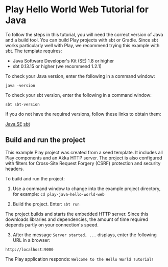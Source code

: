 # Play Hello World Web Tutorial for Java

To follow the steps in this tutorial, you will need the correct version of Java and a build tool. You can build Play projects with sbt or Gradle. Since sbt works particularly well with Play, we recommend trying this example with sbt. The template requires:

* Java Software Developer's Kit (SE) 1.8 or higher
* sbt 0.13.15 or higher (we recommend 1.2.1)

To check your Java version, enter the following in a command window:

`java -version`

To check your sbt version, enter the following in a command window:

`sbt sbt-version`

If you do not have the required versions, follow these links to obtain them:

[Java SE](http://www.oracle.com/technetwork/java/javase/downloads/index.html)
[sbt](http://www.scala-sbt.org/download.html)

## Build and run the project

This example Play project was created from a seed template. It includes all Play components and an Akka HTTP server. The project is also configured with filters for Cross-Site Request Forgery (CSRF) protection and security headers.

To build and run the project:

1. Use a command window to change into the example project directory, for example: `cd play-java-hello-world-web`

2. Build the project. Enter: `sbt run`

The project builds and starts the embedded HTTP server. Since this downloads libraries and dependencies, the amount of time required depends partly on your connection's speed.

3. After the message `Server started, ...` displays, enter the following URL in a browser:

`http://localhost:9000`

The Play application responds: `Welcome to the Hello World Tutorial!`